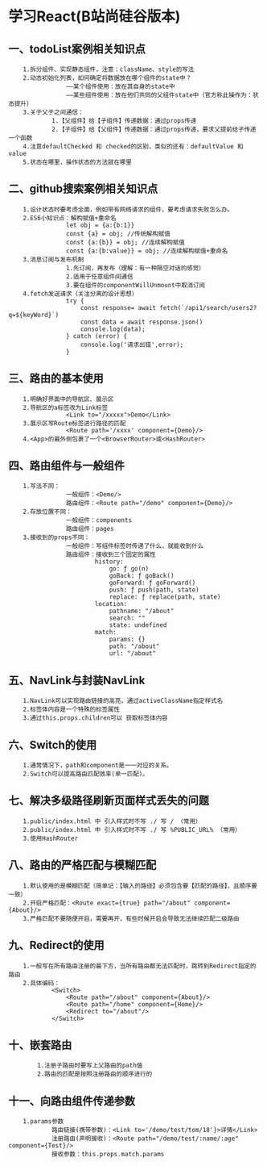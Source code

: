 # 学习React(B站尚硅谷版本)
## 一、todoList案例相关知识点
		1.拆分组件、实现静态组件，注意：className、style的写法
		2.动态初始化列表，如何确定将数据放在哪个组件的state中？
					——某个组件使用：放在其自身的state中
					——某些组件使用：放在他们共同的父组件state中（官方称此操作为：状态提升）
		3.关于父子之间通信：
				1.【父组件】给【子组件】传递数据：通过props传递
				2.【子组件】给【父组件】传递数据：通过props传递，要求父提前给子传递一个函数
		4.注意defaultChecked 和 checked的区别，类似的还有：defaultValue 和 value
		5.状态在哪里，操作状态的方法就在哪里
		
## 二、github搜索案例相关知识点
		1.设计状态时要考虑全面，例如带有网络请求的组件，要考虑请求失败怎么办。
		2.ES6小知识点：解构赋值+重命名
					let obj = {a:{b:1}}
					const {a} = obj; //传统解构赋值
					const {a:{b}} = obj; //连续解构赋值
					const {a:{b:value}} = obj; //连续解构赋值+重命名
		3.消息订阅与发布机制
					1.先订阅，再发布（理解：有一种隔空对话的感觉）
					2.适用于任意组件间通信
					3.要在组件的componentWillUnmount中取消订阅
		4.fetch发送请求（关注分离的设计思想）
					try {
						const response= await fetch(`/api1/search/users2?q=${keyWord}`)
						const data = await response.json()
						console.log(data);
					} catch (error) {
						console.log('请求出错',error);
					}
					
## 三、路由的基本使用
        1.明确好界面中的导航区、展示区
        2.导航区的a标签改为Link标签
                    <Link to="/xxxxx">Demo</Link>
        3.展示区写Route标签进行路径的匹配
                    <Route path='/xxxx' component={Demo}/>
        4.<App>的最外侧包裹了一个<BrowserRouter>或<HashRouter>
        
## 四、路由组件与一般组件
        1.写法不同：
                    一般组件：<Demo/>
                    路由组件：<Route path="/demo" component={Demo}/>
        2.存放位置不同：
                    一般组件：components
                    路由组件：pages
        3.接收到的props不同：
                    一般组件：写组件标签时传递了什么，就能收到什么
                    路由组件：接收到三个固定的属性
                            history:
                                go: ƒ go(n)
                                goBack: ƒ goBack()
                                goForward: ƒ goForward()
                                push: ƒ push(path, state)
                                replace: ƒ replace(path, state)
                            location:
                                pathname: "/about"
                                search: ""
                                state: undefined
                            match:
                                params: {}
                                path: "/about"
                                url: "/about"        
## 五、NavLink与封装NavLink
        1.NavLink可以实现路由链接的高亮，通过activeClassName指定样式名
        2.标签体内容是一个特殊的标签属性
        3.通过this.props.children可以 获取标签体内容
        
## 六、Switch的使用
        1.通常情况下，path和component是一一对应的关系。
        2.Switch可以提高路由匹配效率(单一匹配)。
				
								
## 七、解决多级路径刷新页面样式丢失的问题
        1.public/index.html 中 引入样式时不写 ./ 写 / （常用）
        2.public/index.html 中 引入样式时不写 ./ 写 %PUBLIC_URL% （常用）
        3.使用HashRouter			

## 八、路由的严格匹配与模糊匹配
        1.默认使用的是模糊匹配（简单记：【输入的路径】必须包含要【匹配的路径】，且顺序要一致）
        2.开启严格匹配：<Route exact={true} path="/about" component={About}/>
        3.严格匹配不要随便开启，需要再开，有些时候开启会导致无法继续匹配二级路由
     
## 九、Redirect的使用	
        1.一般写在所有路由注册的最下方，当所有路由都无法匹配时，跳转到Redirect指定的路由
        2.具体编码：
                <Switch>
                    <Route path="/about" component={About}/>
                    <Route path="/home" component={Home}/>
                    <Redirect to="/about"/>
                </Switch>
## 十、嵌套路由
            1.注册子路由时要写上父路由的path值
            2.路由的匹配是按照注册路由的顺序进行的
## 十一、向路由组件传递参数
        1.params参数
                路由链接(携带参数)：<Link to='/demo/test/tom/18'}>详情</Link>
                注册路由(声明接收)：<Route path="/demo/test/:name/:age" component={Test}/>
                接收参数：this.props.match.params